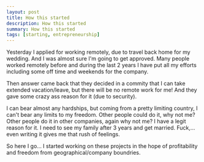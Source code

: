 ```yaml
---
layout: post
title: How this started
description: How this started
summary: How this started
tags: [starting, entrepreneurship]
---
```


Yesterday I applied for working remotely, due to travel back home for my wedding. And I was almost sure I'm going to get approved. Many people worked remotely before and during the last 2 years I have put all my efforts including some off time and weekends for the company.

Then answer came back that they decided in a commity that I can take extended vacation/leave, but there will be no remote work for me! And they gave some crazy ass reason for it (due to security).

I can bear almost any hardships, but coming from a pretty limiting country, I can't bear any limits to my freedom. Other people could do it, why not me? Other people do it in other companies, again why not me? I have a legit reason for it. I need to see my family after 3 years and get married. Fuck,... even writing it gives me that rush of feelings.

So here I go... I started working on these projects in the hope of profitability and freedom from geographical/company boundries.


